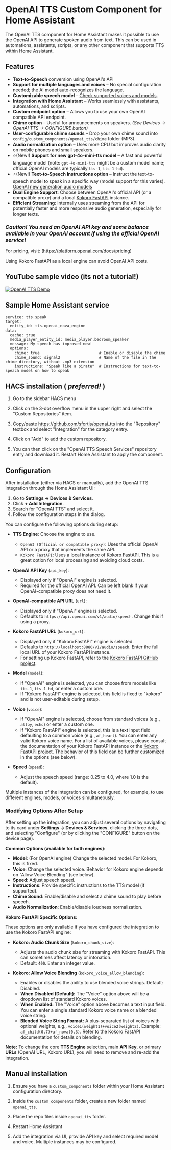 # OpenAI TTS Custom Component for Home Assistant

The OpenAI TTS component for Home Assistant makes it possible to use the OpenAI API to generate spoken audio from text. This can be used in automations, assistants, scripts, or any other component that supports TTS within Home Assistant. 

## Features  

- **Text-to-Speech** conversion using OpenAI's API  
- **Support for multiple languages and voices** – No special configuration needed; the AI model auto-recognizes the language.  
- **Customizable speech model** – [Check supported voices and models](https://platform.openai.com/docs/guides/text-to-speech).  
- **Integration with Home Assistant** – Works seamlessly with assistants, automations, and scripts.  
- **Custom endpoint option** – Allows you to use your own OpenAI compatible API endpoint.
- **Chime option** – Useful for announcements on speakers. *(See Devices → OpenAI TTS → CONFIGURE button)*
- **User-configurable chime sounds** – Drop your own chime sound into  `config/custom_components/openai_tts/chime` folder (MP3).
- **Audio normalization option** – Uses more CPU but improves audio clarity on mobile phones and small speakers.
- ⭐(New!) **Support for new gpt-4o-mini-tts model** – A fast and powerful language model (note: `gpt-4o-mini-tts` might be a custom model name; official OpenAI models are typically `tts-1`, `tts-1-hd`).
- ⭐(New!) **Text-to-Speech Instructions option** – Instruct the text-to-speech model to speak in a specific way (model support for this varies). [OpenAI new generation audio models](https://openai.com/index/introducing-our-next-generation-audio-models/)
- **Dual Engine Support**: Choose between OpenAI's official API (or a compatible proxy) and a local [Kokoro FastAPI](https://github.com/remsky/Kokoro-FastAPI) instance.
- **Efficient Streaming**: Internally uses streaming from the API for potentially faster and more responsive audio generation, especially for longer texts.



### *Caution! You need an OpenAI API key and some balance available in your OpenAI account if using the official OpenAI service!* ###
For pricing, visit: (https://platform.openai.com/docs/pricing)

Using Kokoro FastAPI as a local engine can avoid OpenAI API costs.

## YouTube sample video (its not a tutorial!)

[![OpenAI TTS Demo](https://img.youtube.com/vi/oeeypI_X0qs/0.jpg)](https://www.youtube.com/watch?v=oeeypI_X0qs)



## Sample Home Assistant service

```
service: tts.speak
target:
  entity_id: tts.openai_nova_engine
data:
  cache: true
  media_player_entity_id: media_player.bedroom_speaker
  message: My speech has improved now!
  options:
    chime: true                          # Enable or disable the chime
    chime_sound: signal2                 # Name of the file in the chime directory, without .mp3 extension
    instructions: "Speak like a pirate"  # Instructions for text-to-speach model on how to speak 
```

## HACS installation ( *preferred!* )

1. Go to the sidebar HACS menu

2. Click on the 3-dot overflow menu in the upper right and select the "Custom Repositories" item.

3. Copy/paste https://github.com/sfortis/openai_tts into the "Repository" textbox and select "Integration" for the category entry.

4. Click on "Add" to add the custom repository.

5. You can then click on the "OpenAI TTS Speech Services" repository entry and download it. Restart Home Assistant to apply the component.

## Configuration

After installation (either via HACS or manually), add the OpenAI TTS integration through the Home Assistant UI:

1.  Go to **Settings → Devices & Services**.
2.  Click **+ Add Integration**.
3.  Search for "OpenAI TTS" and select it.
4.  Follow the configuration steps in the dialog.

You can configure the following options during setup:

*   **TTS Engine**: Choose the engine to use.
    *   `OpenAI (Official or compatible proxy)`: Uses the official OpenAI API or a proxy that implements the same API.
    *   `Kokoro FastAPI`: Uses a local instance of [Kokoro FastAPI](https://github.com/remsky/Kokoro-FastAPI). This is a great option for local processing and avoiding cloud costs.

*   **OpenAI API Key** (`api_key`):
    *   Displayed only if "OpenAI" engine is selected.
    *   Required for the official OpenAI API. Can be left blank if your OpenAI-compatible proxy does not need it.

*   **OpenAI-compatible API URL** (`url`):
    *   Displayed only if "OpenAI" engine is selected.
    *   Defaults to `https://api.openai.com/v1/audio/speech`. Change this if using a proxy.

*   **Kokoro FastAPI URL** (`kokoro_url`):
    *   Displayed only if "Kokoro FastAPI" engine is selected.
    *   Defaults to `http://localhost:8880/v1/audio/speech`. Enter the full local URL of your Kokoro FastAPI instance.
    *   For setting up Kokoro FastAPI, refer to the [Kokoro FastAPI GitHub project](https://github.com/remsky/Kokoro-FastAPI).

*   **Model** (`model`):
    *   If "OpenAI" engine is selected, you can choose from models like `tts-1`, `tts-1-hd`, or enter a custom one.
    *   If "Kokoro FastAPI" engine is selected, this field is fixed to "kokoro" and is not user-editable during setup.

*   **Voice** (`voice`):
    *   If "OpenAI" engine is selected, choose from standard voices (e.g., `alloy`, `echo`) or enter a custom one.
    *   If "Kokoro FastAPI" engine is selected, this is a text input field defaulting to a common voice (e.g., `af_heart`). You can enter any valid Kokoro voice name. For a list of available voices, please consult the documentation of your Kokoro FastAPI instance or the [Kokoro FastAPI project](https://github.com/remsky/Kokoro-FastAPI). The behavior of this field can be further customized in the options (see below).

*   **Speed** (`speed`):
    *   Adjust the speech speed (range: 0.25 to 4.0, where 1.0 is the default).

Multiple instances of the integration can be configured, for example, to use different engines, models, or voices simultaneously.

### Modifying Options After Setup

After setting up the integration, you can adjust several options by navigating to its card under **Settings → Devices & Services**, clicking the three dots, and selecting "Configure" (or by clicking the "CONFIGURE" button on the device page).

**Common Options (available for both engines):**

*   **Model**: (For OpenAI engine) Change the selected model. For Kokoro, this is fixed.
*   **Voice**: Change the selected voice. Behavior for Kokoro engine depends on "Allow Voice Blending" (see below).
*   **Speed**: Adjust speech speed.
*   **Instructions**: Provide specific instructions to the TTS model (if supported).
*   **Chime Sound**: Enable/disable and select a chime sound to play before speech.
*   **Audio Normalization**: Enable/disable loudness normalization.

**Kokoro FastAPI Specific Options:**

These options are only available if you have configured the integration to use the Kokoro FastAPI engine:

*   **Kokoro: Audio Chunk Size** (`kokoro_chunk_size`):
    *   Adjusts the audio chunk size for streaming with Kokoro FastAPI. This can sometimes affect latency or intonation.
    *   Default: `400`. Enter an integer value.

*   **Kokoro: Allow Voice Blending** (`kokoro_voice_allow_blending`):
    *   Enables or disables the ability to use blended voice strings. Default: Disabled.
    *   **When Disabled (Default):** The "Voice" option above will be a dropdown list of standard Kokoro voices.
    *   **When Enabled:** The "Voice" option above becomes a text input field. You can enter a single standard Kokoro voice name or a blended voice string.
    *   **Blended Voice String Format:** A plus-separated list of voices with optional weights, e.g., `voice1(weight1)+voice2(weight2)`. Example: `af_child(0.7)+af_nova(0.3)`. Refer to the Kokoro FastAPI documentation for details on blending.

**Note:** To change the core **TTS Engine** selection, main **API Key**, or primary **URLs** (OpenAI URL, Kokoro URL), you will need to remove and re-add the integration.

## Manual installation

1. Ensure you have a `custom_components` folder within your Home Assistant configuration directory.

2. Inside the `custom_components` folder, create a new folder named `openai_tts`.

3. Place the repo files inside `openai_tts` folder.

4. Restart Home Assistant

5. Add the integration via UI, provide API key and select required model and voice. Multiple instances may be configured.
